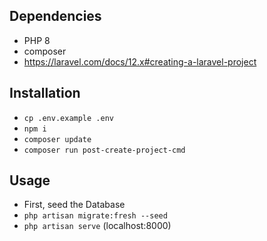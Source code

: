 ## Dependencies
- PHP 8
- composer
- https://laravel.com/docs/12.x#creating-a-laravel-project

## Installation
- `cp .env.example .env`
- `npm i`
- `composer update`
- `composer run post-create-project-cmd`

## Usage
- First, seed the Database
- `php artisan migrate:fresh --seed`
- `php artisan serve` (localhost:8000)
